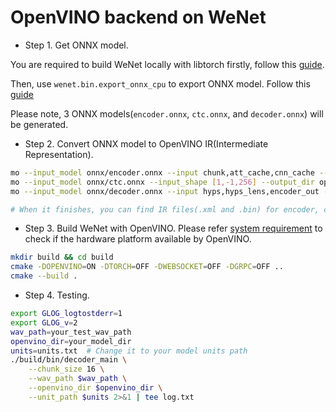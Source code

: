 # OpenVINO backend on WeNet

* Step 1. Get ONNX model.

You are required to build WeNet locally with libtorch firstly, follow this [guide](https://github.com/wenet-e2e/wenet/tree/main/runtime/libtorch#run-with-local-build).

Then, use `wenet.bin.export_onnx_cpu` to export ONNX model. Follow this [guide](https://github.com/wenet-e2e/wenet/blob/main/runtime/onnxruntime/README.md)

Please note, 3 ONNX models(`encoder.onnx`, `ctc.onnx`, and `decoder.onnx`) will be generated.

* Step 2. Convert ONNX model to OpenVINO IR(Intermediate Representation).

``` sh
mo --input_model onnx/encoder.onnx --input chunk,att_cache,cnn_cache --input_shape [1,-1,80],[12,4,-1,128],[12,1,256,7] --output_dir openvino 
mo --input_model onnx/ctc.onnx --input_shape [1,-1,256] --output_dir openvino 
mo --input_model onnx/decoder.onnx --input hyps,hyps_lens,encoder_out --input_shape [-1,-1],[-1],[1,-1,256] --output_dir openvino

# When it finishes, you can find IR files(.xml and .bin) for encoder, ctc and decoder.
```

* Step 3. Build WeNet with OpenVINO. Please refer [system requirement](https://github.com/openvinotoolkit/openvino#system-requirements) to check if the hardware platform available by OpenVINO.

``` sh
mkdir build && cd build
cmake -DOPENVINO=ON -DTORCH=OFF -DWEBSOCKET=OFF -DGRPC=OFF ..
cmake --build .
```

* Step 4. Testing.

``` sh
export GLOG_logtostderr=1
export GLOG_v=2
wav_path=your_test_wav_path
openvino_dir=your_model_dir
units=units.txt  # Change it to your model units path
./build/bin/decoder_main \
    --chunk_size 16 \
    --wav_path $wav_path \
    --openvino_dir $openvino_dir \
    --unit_path $units 2>&1 | tee log.txt
```
